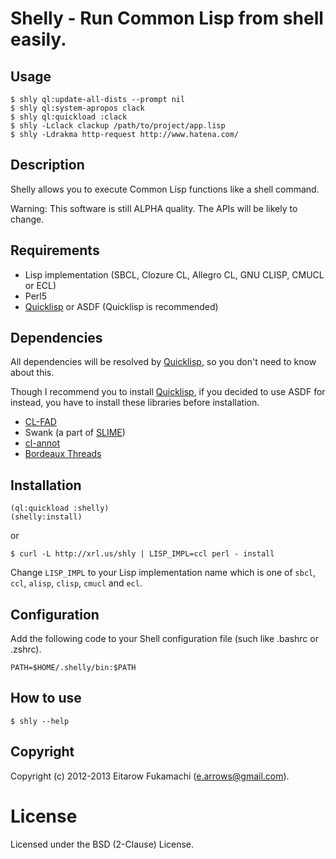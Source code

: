 # Shelly - Run Common Lisp from shell easily.

## Usage

    $ shly ql:update-all-dists --prompt nil
    $ shly ql:system-apropos clack
    $ shly ql:quickload :clack
    $ shly -Lclack clackup /path/to/project/app.lisp
    $ shly -Ldrakma http-request http://www.hatena.com/

## Description

Shelly allows you to execute Common Lisp functions like a shell command.

Warning: This software is still ALPHA quality. The APIs will be likely to change.

## Requirements

- Lisp implementation (SBCL, Clozure CL, Allegro CL, GNU CLISP, CMUCL or ECL)
- Perl5
- [Quicklisp](http://beta.quicklisp.org/) or ASDF (Quicklisp is recommended)

## Dependencies

All dependencies will be resolved by [Quicklisp](http://beta.quicklisp.org/), so you don't need to know about this.

Though I recommend you to install [Quicklisp](http://beta.quicklisp.org/), if you decided to use ASDF for instead, you have to install these libraries before installation.

- [CL-FAD](http://weitz.de/cl-fad/)
- Swank (a part of [SLIME](http://common-lisp.net/project/slime/))
- [cl-annot](https://github.com/arielnetworks/cl-annot)
- [Bordeaux Threads](http://common-lisp.net/project/bordeaux-threads/)

## Installation

    (ql:quickload :shelly)
    (shelly:install)

or

    $ curl -L http://xrl.us/shly | LISP_IMPL=ccl perl - install

Change `LISP_IMPL` to your Lisp implementation name which is one of `sbcl`, `ccl`, `alisp`, `clisp`, `cmucl` and `ecl`.

## Configuration

Add the following code to your Shell configuration file (such like .bashrc or .zshrc).

    PATH=$HOME/.shelly/bin:$PATH

## How to use

    $ shly --help

## Copyright

Copyright (c) 2012-2013 Eitarow Fukamachi (e.arrows@gmail.com).

# License

Licensed under the BSD (2-Clause) License.
